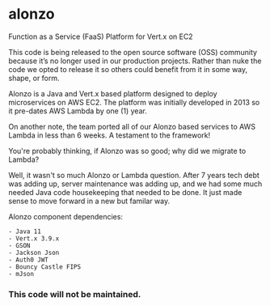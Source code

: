 # alonzo
Function as a Service (FaaS) Platform for Vert.x on EC2

This code is being released to the open source software (OSS) community because
it’s no longer used in our production projects. Rather than nuke the code we
opted to release it so others could benefit from it in some way, shape, or form.

Alonzo is a Java and Vert.x based platform designed to deploy microservices on
AWS EC2. The platform was initially developed in 2013 so it pre-dates AWS Lambda
by one (1) year.

On another note, the team ported all of our Alonzo based services to AWS Lambda
in less than 6 weeks. A testament to the framework!

You're probably thinking, if Alonzo was so good; why did we migrate to Lambda?

Well, it wasn't so much Alonzo or Lambda question. After 7 years tech debt was
adding up, server maintenance was adding up, and we had some much needed Java
code housekeeping that needed to be done. It just made sense to move forward
in a new but familar way.

Alonzo component dependencies:

    - Java 11
    - Vert.x 3.9.x
    - GSON
    - Jackson Json
    - Auth0 JWT
    - Bouncy Castle FIPS
    - mJson

### This code will not be maintained.
